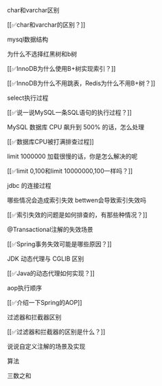 

char和varchar区别

[[✅char和varchar的区别？]]

mysql数据结构

为什么不选择红黑树和b树

[[✅InnoDB为什么使用B+树实现索引？]]

[[✅InnoDB为什么不用跳表，Redis为什么不用B+树？]]

select执行过程

[[✅说一说MySQL一条SQL语句的执行过程？]]

MySQL 数据库 CPU 飙升到 500% 的话，怎么处理

[[✅数据库CPU被打满排查过程]]

limit 1000000 加载很慢的话，你是怎么解决的呢

[[✅limit 0,100和limit 10000000,100一样吗？]]

jdbc 的连接过程

哪些情况会造成索引失效 bettwen会导致索引失效吗

[[✅索引失效的问题是如何排查的，有那些种情况？]]

@Transactional注解的失效场景

[[✅Spring事务失效可能是哪些原因？]]

JDK 动态代理与 CGLIB 区别

[[✅Java的动态代理如何实现？]]

aop执行顺序

[[✅介绍一下Spring的AOP]]

过滤器和拦截器区别

[[✅过滤器和拦截器的区别是什么？]]

说说自定义注解的场景及实现

算法

三数之和

